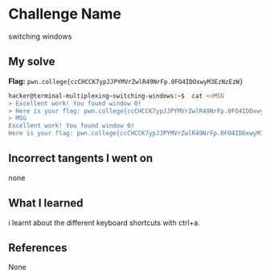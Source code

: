 # Challenge Name
switching windows

## My solve
**Flag:** `pwn.college{ccCHCCK7ypJJPYMVrZwlR49NrFp.0FO4IDOxwyM3EzNzEzW}`

```bash
hacker@terminal-multiplexing~switching-windows:~$  cat <<MSG
> Excellent work! You found window 0!
> Here is your flag: pwn.college{ccCHCCK7ypJJPYMVrZwlR49NrFp.0FO4IDOxwyM3EzNzEzW}
> MSG
Excellent work! You found window 0!
Here is your flag: pwn.college{ccCHCCK7ypJJPYMVrZwlR49NrFp.0FO4IDOxwyM3EzNzEzW}
```
## Incorrect tangents I went on
none

## What I learned
i learnt about the different keyboard shortcuts with ctrl+a.

## References 
None

